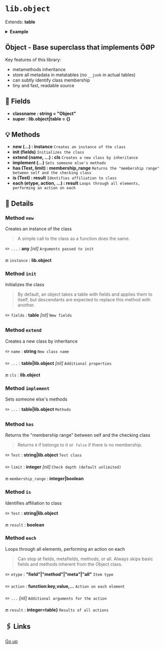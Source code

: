 # `lib.object`

Extends: **table**

<details><summary><b>Example</b></summary>

```lua
local Object = require 'lib.object'

local Point = Object:extend 'Point'

Point.scale = 2 -- Class field!

function Point:init(x, y)
  self.x = x or 0
  self.y = y or 0
end

function Point:resize()
  self.x = self.x * self.scale
  self.y = self.y * self.scale
end

function Point.__call()
  return 'called'
end

local Rectangle = Point:extend 'Rectangle'

function Rectangle:resize()
  Rectangle.super.resize(self) -- Extend Point's `resize()`.
  self.w = self.w * self.scale
  self.h = self.h * self.scale
end

function Rectangle:init(x, y, w, h)
  Rectangle.super.init(self, x, y) -- Initialize Point first!
  self.w = w or 0
  self.h = h or 0
end

function Rectangle:__index(key)
  if key == 'width' then return self.w end
  if key == 'height' then return self.h end
end

function Rectangle:__newindex(key, value)
  if key == 'width' then self.w = value
    elseif key == 'height' then self.h = value
  end
end

local rect = Rectangle:new(2, 4, 6, 8)

assert(rect.w == 6)
assert(rect:is(Rectangle))
assert(rect:is 'Rectangle')
assert(not rect:is(Point))
assert(rect:has 'Point' == 1)
assert(Rectangle:has(Object) == 2)
assert(rect() == 'called')

rect.width = 666
assert(rect.w == 666)
assert(rect.height == 8)

for _, t in ipairs({'field', 'method', 'meta'}) do
  rect:each(t, function(k, v) print(t, k, v) end)
end
```

</details>

## Öbject - Base superclass that implements ÖØP

Key features of this library:
+ metamethods inheritance
+ store all metadata in metatables (no `__junk` in actual tables)
+ can subtly identify class membership
+ tiny and fast, readable source

## 📜 Fields

+ **classname : string = "Object"**
+ **super : lib.object|table = {}**

## 💡 Methods

+ **new (...) : instance**
  `Creates an instance of the class`
+ **init (fields)**
  `Initializes the class`
+ **extend (name, ...) : cls**
  `Creates a new class by inheritance`
+ **implement (...)**
  `Sets someone else's methods`
+ **has (Test, limit) : membership_range**
  `Returns the "membership range" between self and the checking class`
+ **is (Test) : result**
  `Identifies affiliation to class`
+ **each (etype, action, ...) : result**
  `Loops through all elements, performing an action on each`

## 🧩 Details

### Method `new`

Creates an instance of the class

> A simple call to the class as a function does the same.

✏️ `...` : **any** _[nil]_
`Arguments passed to init`

🔚 `instance` : **lib.object**

### Method `init`

Initializes the class

> By default, an object takes a table with fields and applies them to itself,
> but descendants are expected to replace this method with another.

✏️ `fields` : **table** _[nil]_
`New fields`

### Method `extend`

Creates a new class by inheritance

✏️ `name` : **string**
`New class name`

✏️ `...` : **table|lib.object** _[nil]_
`Additional properties`

🔚 `cls` : **lib.object**

### Method `implement`

Sets someone else's methods

✏️ `...` : **table|lib.object**
`Methods`

### Method `has`

Returns the "membership range" between self and the checking class

> Returns `0` if belongs to it or` false` if there is no membership.

✏️ `Test` : **string|lib.object**
`Test class`

✏️ `limit` : **integer** _[nil]_
`Check depth (default unlimited)`

🔚 `membership_range` : **integer|boolean**

### Method `is`

Identifies affiliation to class

✏️ `Test` : **string|lib.object**

🔚 `result` : **boolean**

### Method `each`

Loops through all elements, performing an action on each

> Can stop at fields, metafields, methods, or all.
> Always skips basic fields and methods inherent from the Object class.

✏️ `etype` : **"field"|"method"|"meta"|"all"**
`Item type`

✏️ `action` : **function:key,value,...**
`Action on each element`

✏️ `...` _[nil]_
`Additional arguments for the action`

🔚 `result` : **integer=table}**
`Results of all actions`

## 🖇️ Links

[Go up](..)
